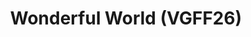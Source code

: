 ---
title: "Wonderful World (VGFF26)"
permalink: /events/vgff26/ww
game: "WW"
game_name: "Wonderful World"
event: "Vortex Gallery x Frosty Faustings XVIII"
layout: vgff26/game
---